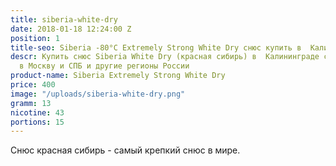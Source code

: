 ```yaml
---
title: siberia-white-dry
date: 2018-01-18 12:24:00 Z
position: 1
title-seo: Siberia -80°C Extremely Strong White Dry снюс купить в  Калининграде
descr: Купить снюс Siberia White Dry (красная сибирь) в  Калининграде с отправкой
  в Москву и СПБ и другие регионы России
product-name: Siberia Extremely Strong White Dry
price: 400
image: "/uploads/siberia-white-dry.png"
gramm: 13
nicotine: 43
portions: 15
---
```


Снюс красная сибирь - самый крепкий снюс в мире.
